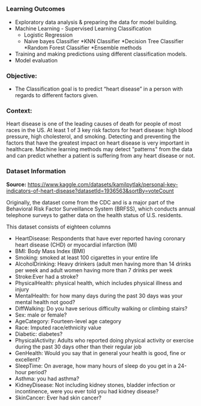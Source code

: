 ##

### Learning Outcomes
* Exploratory data analysis & preparing the data for model building.
* Machine Learning - Supervised Learning Classification
  * Logistic Regression
  * Naive bayes Classifier
  *KNN Classifier
  *Decision Tree Classifier
  *Random Forest Classifier
  *Ensemble methods
* Training and making predictions using different classification models.
* Model evaluation

### Objective:
* The Classification goal is to predict “heart disease” in a person with regards to different factors given.

### Context:
Heart disease is one of the leading causes of death for people of most races in the US. At least 1 of 3 key risk factors for heart disease: high blood pressure, high cholesterol, and smoking.
Detecting and preventing the factors that have the greatest impact on heart disease is very important in healthcare. Machine learning methods may detect "patterns" from the data and can predict whether a patient is suffering from any heart disease or not.

### Dataset Information
**Source:** https://www.kaggle.com/datasets/kamilpytlak/personal-key-indicators-of-heart-disease?datasetId=1936563&sortBy=voteCount

Originally, the dataset come from the CDC and is a major part of the Behavioral Risk Factor Surveillance System (BRFSS), which conducts annual telephone surveys to gather data on the health status of U.S. residents.

This dataset consists of eighteen columns

* HeartDisease: Respondents that have ever reported having coronary heart disease (CHD) or myocardial infarction (MI)
* BMI: Body Mass Index (BMI)
* Smoking: smoked at least 100 cigarettes in your entire life
* AlcoholDrinking: Heavy drinkers (adult men having more than 14 drinks per week and adult women having more than 7 drinks per week
* Stroke:Ever had a stroke?
* PhysicalHealth: physical health, which includes physical illness and injury
* MentalHealth: for how many days during the past 30 days was your mental health not good?
* DiffWalking: Do you have serious difficulty walking or climbing stairs?
* Sex: male or female?
* AgeCategory: Fourteen-level age category
* Race: Imputed race/ethnicity value
* Diabetic: diabetes?
* PhysicalActivity: Adults who reported doing physical activity or exercise during the past 30 days other than their regular job
* GenHealth: Would you say that in general your health is good, fine or excellent?
* SleepTime: On average, how many hours of sleep do you get in a 24-hour period?
* Asthma: you had asthma?
* KidneyDisease: Not including kidney stones, bladder infection or incontinence, were you ever told you had kidney disease?
* SkinCancer: Ever had skin cancer?
